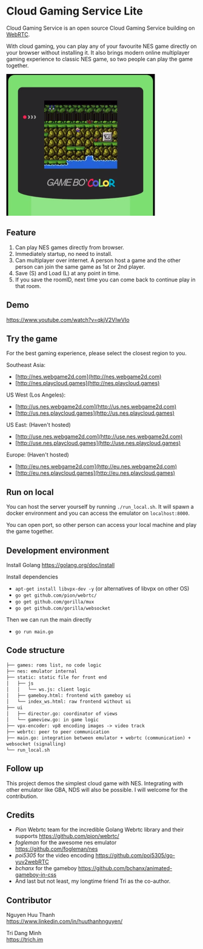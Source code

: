 # Cloud Gaming Service Lite

Cloud Gaming Service is an open source Cloud Gaming Service building on [WebRTC](https://github.com/pion).  
  
With cloud gaming, you can play any of your favourite NES game directly on your browser without installing it. It also brings modern online multiplayer gaming experience to classic NES game, so two people can play the game together.

![screenshot](static/img/landing-page.png)

## Feature
1. Can play NES games directly from browser.  
2. Immediately startup, no need to install.
2. Can multiplayer over internet. A person host a game and the other person can join the same game as 1st or 2nd player.  
3. Save (S) and Load (L) at any point in time.  
4. If you save the roomID, next time you can come back to continue play in that room.  

## Demo
https://www.youtube.com/watch?v=qkjV2VIwVIo

## Try the game

For the best gaming experience, please select the closest region to you. 

Southeast Asia:  
* [http://nes.webgame2d.com](http://nes.webgame2d.com)
* [http://nes.playcloud.games](http://nes.playcloud.games)

US West (Los Angeles):  
* [http://us.nes.webgame2d.com](http://us.nes.webgame2d.com)
* [http://us.nes.playcloud.games](http://us.nes.playcloud.games)

US East: (Haven't hosted)  
* [http://use.nes.webgame2d.com](http://use.nes.webgame2d.com)
* [http://use.nes.playcloud.games](http://use.nes.playcloud.games)

Europe: (Haven't hosted)  
* [http://eu.nes.webgame2d.com](http://eu.nes.webgame2d.com)
* [http://eu.nes.playcloud.games](http://eu.nes.playcloud.games)

## Run on local

You can host the server yourself by running `./run_local.sh`. It will spawn a docker environment and you can access the emulator on `localhost:8000`.  

You can open port, so other person can access your local machine and play the game together.  

## Development environment

Install Golang https://golang.org/doc/install  

Install dependencies  

  * `apt-get install libvpx-dev -y` (or alternatives of libvpx on other OS)  
  * `go get github.com/pion/webrtc/`  
  * `go get github.com/gorilla/mux`  
  * `go get github.com/gorilla/websocket`  

Then we can run the main directly
  * `go run main.go`

## Code structure

```
├── games: roms list, no code logic
├── nes: emulator internal
├── static: static file for front end
│   ├── js
│   │   └── ws.js: client logic
│   ├── gameboy.html: frontend with gameboy ui
│   └── index_ws.html: raw frontend without ui
├── ui
│   ├── director.go: coordinator of views
│   └── gameview.go: in game logic
├── vpx-encoder: vp8 encoding images -> video track
├── webrtc: peer to peer communication
├── main.go: integration between emulator + webrtc (communication) + websocket (signalling)
└── run_local.sh
```


## Follow up

This project demos the simplest cloud game with NES. Integrating with other emulator like GBA, NDS will also be possible. I will welcome for the contribution.

## Credits

* *Pion* Webrtc team for the incredible Golang Webrtc library and their supports https://github.com/pion/webrtc/  
* *fogleman* for the awesome nes emulator https://github.com/fogleman/nes  
* *poi5305* for the video encoding https://github.com/poi5305/go-yuv2webRTC  
* *bchanx* for the gameboy https://github.com/bchanx/animated-gameboy-in-css  
* And last but not least, my longtime friend Tri as the co-author.  

## Contributor

Nguyen Huu Thanh  
https://www.linkedin.com/in/huuthanhnguyen/  

Tri Dang Minh  
https://trich.im  

